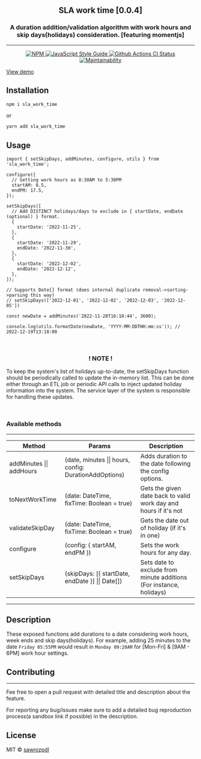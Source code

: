 <h2 align='center'>
 SLA work time [0.0.4]
</h2>

<h3 align='center'>
A duration addition/validation algorithm with work hours and skip days(holidays) consideration. [featuring momentjs]
</h3>

---

<p align="center">
  <a href="https://www.npmjs.com/package/sla_work_time">
    <img alt= "NPM" src="https://img.shields.io/npm/v/sla_work_time.svg">
  </a>
  <a href="https://standardjs.com">
    <img alt="JavaScript Style Guide" src="https://img.shields.io/badge/code_style-standard-brightgreen.svg">
  </a>
  <a href="https://github.com/sawrozpdl/sla_work_time/actions?query=workflow%3A%22Node.js+CI%22">
    <img alt="Github Actions CI Status" src="https://github.com/sawrozpdl/sla_work_time/actions/workflows/main.yml/badge.svg">
  </a>
  <a href="https://codeclimate.com/github/sawrozpdl/sla_work_time/maintainability">
    <img alt= "Maintainability" src="https://api.codeclimate.com/v1/badges/a99a88d28ad37a79dbf6/maintainability">
  </a>
</p>

[View demo](https://sawrozpdl.github.io/sla_work_time)

## Installation

```bash
npm i sla_work_time
```

or

```bash
yarn add sla_work_time
```

## Usage

```tsx
import { setSkipDays, addMinutes, configure, utils } from 'sla_work_time';

configure({
  // Setting work hours as 8:30AM to 5:30PM
  startAM: 8.5,
  endPM: 17.5,
});

setSkipDays([
  // Add DISTINCT holidays/days to exclude in { startDate, endDate (optional) } format.
  {
    startDate: '2022-11-25',
  },
  {
    startDate: '2022-11-29',
    endDate: '2022-11-30',
  },
  {
    startDate: '2022-12-02',
    endDate: '2022-12-12',
  },
]);

// Supports Date[] format (does internal duplicate removal->sorting->parsing this way)
// setSkipDays(['2022-12-01', '2022-12-02', '2022-12-03', '2022-12-05'])

const newDate = addMinutes('2022-11-28T16:18:44', 3600);

console.log(utils.formatDate(newDate, 'YYYY-MM-DDTHH:mm:ss')); // 2022-12-19T13:18:00
```
<br/>

**<h3 align='center'>! NOTE !</h3>**

To keep the system's list of holidays up-to-date, the setSkipDays function should be periodically called to update the in-memory list. This can be done either through an ETL job or periodic API calls to inject updated holiday information into the system. The service layer of the system is responsible for handling these updates.

<br/>

### Available methods

---

| Method                   | Params                                                 | Description                                                         |
| ------------------------ | ------------------------------------------------------ | ------------------------------------------------------------------- |
| addMinutes \|\| addHours | (date, minutes \|\| hours, config: DurationAddOptions) | Adds duration to the date following the config options.             |
| toNextWorkTime           | (date: DateTime, fixTime: Boolean = true)              | Gets the given date back to valid work day and hours if it's not    |
| validateSkipDay          | (date: DateTime, fixTime: Boolean = true)              | Gets the date out of holiday (if it's in one)                       |
| configure                | (config: { startAM, endPM })                           | Sets the work hours for any day.                                    |
| setSkipDays              | (skipDays: [{ startDate, endDate }] \|\| Date[])                   | Sets date to exclude from minute additions (For instance, holidays) |

---

## Description

These exposed functions add durations to a date considering work hours, week ends and skip days(holidays). For example, adding 25 minutes to the date `Friday 05:55PM` would result in `Monday 09:20AM` for [Mon-Fri] & [9AM - 6PM] work hour settings.

## Contributing

---

Fee free to open a pull request with detailed title and description about the feature.

For reporting any bug/issues make sure to add a detailed bug reproduction process(a sandbox link if possible) in the description.

## License

MIT © [sawrozpdl](https://github.com/sawrozpdl)
